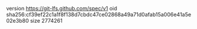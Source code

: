 version https://git-lfs.github.com/spec/v1
oid sha256:cf39ef22c1a1f8f138d7cbdc47ce02868a49a71d0afab15a006e41a5e02e3b80
size 2774261
